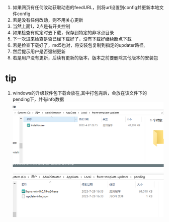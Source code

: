 1. 如果网页有任何改动获取动态的feedURL，则将url设置到config并更新本地文件config
2. 若是没有任何改动，则不用关心更新
3. 当然上面1，2点是有开关控制
4. 如果检查有就定时去下载，保存到特定的非冰点目录
5. 下一次进来检查是否已经下载好了，没有下载好继续断点下载
6. 若是检查下载好了，md5也对，将安装包复制到指定的updater路径,
7. 然后提示用户是否强制更新
8. 若是用户没有更新，后续有更新的版本，版本之前要删除其他版本的安装包

# tip
1. windows的升级软件包下载会放在,其中打包完后，会放在该文件下的pending下，并有info数据
  ![windows软件包下载存放地址"](image/windows软件包下载存放地址.png)
  ![打包后windows软件包下载存放地址"](image/打包后windows软件包下载存放地址.png)
